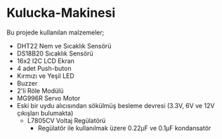 # Kulucka-Makinesi

Bu projede kullanılan malzemeler;
- DHT22 Nem ve Sıcaklık Sensörü
- DS18B20 Sıcaklık Sensörü
- 16x2 I2C LCD Ekran
- 4 adet Push-buton
- Kırmızı ve Yeşil LED
- Buzzer
- 2'li Röle Modülü
- MG996R Servo Motor
- Eski bir uydu alıcısından sökülmüş besleme devresi (3.3V, 6V ve 12V çıkışları bulumakta)
  - L7805CV Voltaj Regülatörü
    - Regülatör ile kullanılmak üzere 0.22µF ve 0.1µF kondansatör
